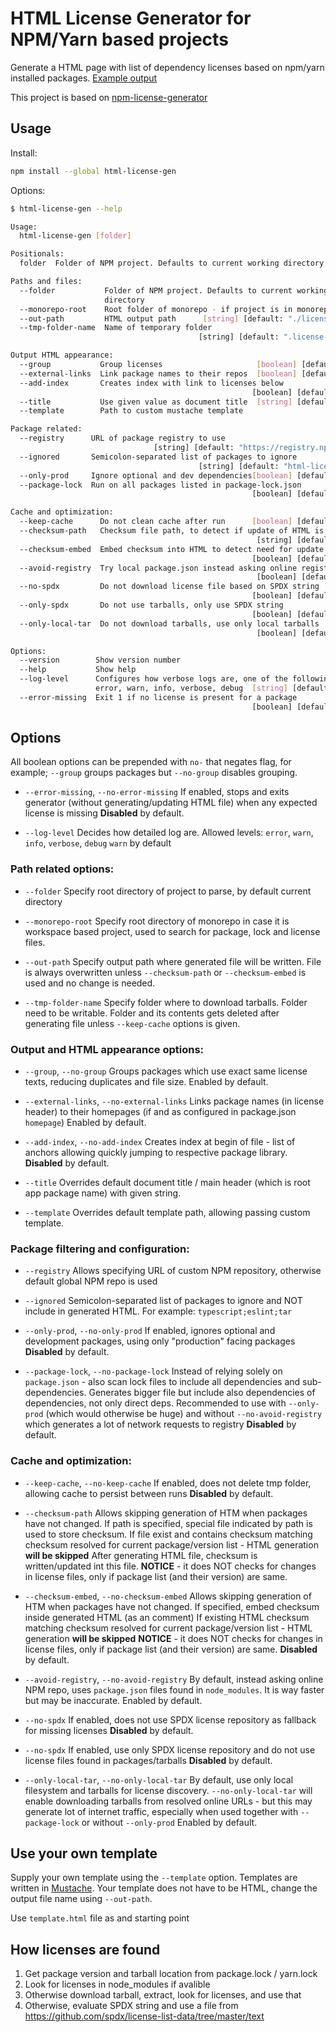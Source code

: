 # HTML License Generator for NPM/Yarn based projects

Generate a HTML page with list of dependency licenses based on npm/yarn installed packages. [Example output](https://dlvoy.github.io/html-license-gen/example_licenses)

This project is based on [npm-license-generator](https://github.com/mymindstorm/npm-license-generator)

## Usage

Install:

```bash
npm install --global html-license-gen
```

Options:

```bash
$ html-license-gen --help

Usage:
  html-license-gen [folder]

Positionals:
  folder  Folder of NPM project. Defaults to current working directory  [string]

Paths and files:
  --folder           Folder of NPM project. Defaults to current working
                     directory                                          [string]
  --monorepo-root    Root folder of monorepo - if project is in monorepo[string]
  --out-path         HTML output path      [string] [default: "./licenses.html"]
  --tmp-folder-name  Name of temporary folder
                                          [string] [default: ".license-gen-tmp"]

Output HTML appearance:
  --group           Group licenses                     [boolean] [default: true]
  --external-links  Link package names to their repos  [boolean] [default: true]
  --add-index       Creates index with link to licenses below
                                                      [boolean] [default: false]
  --title           Use given value as document title  [string] [default: false]
  --template        Path to custom mustache template                    [string]

Package related:
  --registry      URL of package registry to use
                                [string] [default: "https://registry.npmjs.org"]
  --ignored       Semicolon-separated list of packages to ignore
                                          [string] [default: "html-license-gen"]
  --only-prod     Ignore optional and dev dependencies[boolean] [default: false]
  --package-lock  Run on all packages listed in package-lock.json
                                                      [boolean] [default: false]

Cache and optimization:
  --keep-cache      Do not clean cache after run      [boolean] [default: false]
  --checksum-path   Checksum file path, to detect if update of HTML is needed
                                                       [string] [default: false]
  --checksum-embed  Embed checksum into HTML to detect need for update
                                                      [boolean] [default: false]
  --avoid-registry  Try local package.json instead asking online registry
                                                       [boolean] [default: true]
  --no-spdx         Do not download license file based on SPDX string
                                                      [boolean] [default: false]
  --only-spdx       Do not use tarballs, only use SPDX string
                                                      [boolean] [default: false]
  --only-local-tar  Do not download tarballs, use only local tarballs
                                                       [boolean] [default: true]

Options:
  --version        Show version number                                 [boolean]
  --help           Show help                                           [boolean]
  --log-level      Configures how verbose logs are, one of the following values:
                   error, warn, info, verbose, debug  [string] [default: "warn"]
  --error-missing  Exit 1 if no license is present for a package
                                                      [boolean] [default: false]
```

## Options

All boolean options can be prepended with `no-` that negates flag, 
for example; `--group` groups packages but `--no-group` disables grouping.

* `--error-missing`, `--no-error-missing`
  If enabled, stops and exits generator (without generating/updating HTML file) when any expected license is missing
  **Disabled** by default.
  <br>

* `--log-level`
  Decides how detailed log are. Allowed levels:  `error`, `warn`, `info`, `verbose`, `debug`
  `warn` by default
  <br>
 

### Path related options:

* `--folder` 
  Specify root directory of project to parse, by default current directory
  <br>

* `--monorepo-root` 
  Specify root directory of monorepo in case it is workspace based project, used to search for package, lock and license files.
  <br>


* `--out-path` 
  Specify output path where generated file will be written.
  File is always overwritten unless `--checksum-path` or `--checksum-embed` is used and no change is needed.
  <br>

* `--tmp-folder-name` 
  Specify folder where to download tarballs. Folder need to be writable.
  Folder and its contents gets deleted after generating file unless `--keep-cache` options is given.

### Output and HTML appearance options:

* `--group`, `--no-group` 
  Groups packages which use exact same license texts, reducing duplicates and file size.
  Enabled by default.
  <br>

* `--external-links`, `--no-external-links`
  Links package names (in license header) to their homepages (if and as configured in package.json `homepage`)
  Enabled by default.
  <br>

* `--add-index`, `--no-add-index`
  Creates index at begin of file - list of anchors allowing quickly jumping to respective package library. 
  **Disabled** by default.
  <br>

* `--title`
  Overrides default document title / main header (which is root app package name) with given string.
  <br>

* `--template`
  Overrides default template path, allowing passing custom template.
  <br>

### Package filtering and configuration:

* `--registry`
  Allows specifying URL of custom NPM repository, otherwise default global NPM repo is used
  <br>

* `--ignored`
  Semicolon-separated list of packages to ignore and NOT include in generated HTML.
  For example: `typescript;eslint;tar`
  <br>

* `--only-prod`, `--no-only-prod`
  If enabled, ignores optional and development packages, using only "production" facing packages
  **Disabled** by default.
  <br>

* `--package-lock`, `--no-package-lock`
  Instead of relying solely on `package.json` - also scan lock files to include all dependencies and sub-dependencies.
  Generates bigger file but include also dependencies of dependencies, not only direct deps.
  Recommended to use with `--only-prod` (which would otherwise be huge) and without `--no-avoid-registry` which generates a lot of network requests to registry
  **Disabled** by default.

### Cache and optimization:

* `--keep-cache`, `--no-keep-cache`
  If enabled, does not delete tmp folder, allowing cache to persist between runs
  **Disabled** by default.
  <br>

* `--checksum-path`
  Allows skipping generation of HTM when packages have not changed.
  If path is specified, special file indicated by path is used to store checksum.
  If file exist and contains checksum matching checksum resolved for current package/version list - HTML generation **will be skipped**
  After generating HTML file, checksum is written/updated int this file.
  **NOTICE** - it does NOT checks for changes in license files, only if package list (and their version) are same.
  <br>

* `--checksum-embed`, `--no-checksum-embed`
  Allows skipping generation of HTM when packages have not changed.
  If specified, embed checksum inside generated HTML (as an comment)
  If existing HTML checksum matching checksum resolved for current package/version list - HTML generation **will be skipped**
  **NOTICE** - it does NOT checks for changes in license files, only if package list (and their version) are same.
  **Disabled** by default.
  <br>

* `--avoid-registry`, `--no-avoid-registry`
  By default, instead asking online NPM repo, uses `package.json` files found in `node_modules`.
  It is way faster but may be inaccurate.
  Enabled by default.
  <br>

* `--no-spdx`
  If enabled, does not use SPDX license repository as fallback for missing licenses
  **Disabled** by default.
  <br>

* `--no-spdx`
  If enabled, use only SPDX license repository and do not use license files found in packages/tarballs
  **Disabled** by default.
  <br>
  
* `--only-local-tar`, `--no-only-local-tar`
  By default, use only local filesystem and tarballs for license discovery.
  `--no-only-local-tar` will enable downloading tarballs from resolved online URLs - but this may generate lot of internet traffic, especially when used together with `--package-lock` or without `--only-prod`
  Enabled by default.

## Use your own template

Supply your own template using the `--template` option. Templates are written in [Mustache](https://mustache.github.io/). Your template does not have to be HTML, change the output file name using `--out-path`.

Use `template.html` file as and starting point

## How licenses are found

1. Get package version and tarball location from package.lock / yarn.lock
2. Look for licenses in node_modules if avalible
3. Otherwise download tarball, extract, look for licenses, and use that
4. Otherwise, evaluate SPDX string and use a file from https://github.com/spdx/license-list-data/tree/master/text
